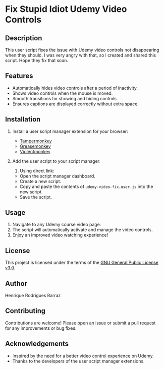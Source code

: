 # Fix Stupid Idiot Udemy Video Controls

## Description

This user script fixes the issue with Udemy video controls not disappearing when they should. I was very angry with that, so I created and shared this script. Hope they fix that soon.

## Features

- Automatically hides video controls after a period of inactivity.
- Shows video controls when the mouse is moved.
- Smooth transitions for showing and hiding controls.
- Ensures captions are displayed correctly without extra space.

## Installation

1. Install a user script manager extension for your browser:
   - [Tampermonkey](https://www.tampermonkey.net/)
   - [Greasemonkey](https://www.greasespot.net/)
   - [Violentmonkey](https://violentmonkey.github.io/)

2. Add the user script to your script manager:
   1. Using direct link: 
   - Open the script manager dashboard.
   - Create a new script.
   - Copy and paste the contents of `udemy-video-fix.user.js` into the new script.
   - Save the script.

## Usage

1. Navigate to any Udemy course video page.
2. The script will automatically activate and manage the video controls.
3. Enjoy an improved video watching experience!

## License

This project is licensed under the terms of the [GNU General Public License v3.0](LICENSE).

## Author

Henrique Rodrigues Barraz

## Contributing

Contributions are welcome! Please open an issue or submit a pull request for any improvements or bug fixes.

## Acknowledgements

- Inspired by the need for a better video control experience on Udemy.
- Thanks to the developers of the user script manager extensions.
